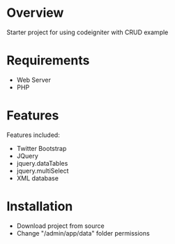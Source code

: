 # Overview #
Starter project for using codeigniter with CRUD example

# Requirements #
  * Web Server
  * PHP

# Features #
Features included:
  * Twitter Bootstrap
  * JQuery
  * jquery.dataTables
  * jquery.multiSelect
  * XML database

# Installation #
  * Download project from source
  * Change "/admin/app/data" folder permissions